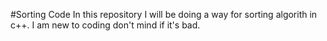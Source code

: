 #Sorting Code
In this repository I will be doing a way for sorting algorith in c++. I am new to coding don't mind if it's bad. 
